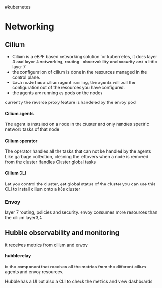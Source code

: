 #kubernetes 

# Networking
## Cilium
- Cilium is a eBPF based networking solution for kubernetes, it does layer 3 and layer 4 networking, routing , observability and security and a little layer 7
- the configuration of cilium is done in the resources managed in the control plane.
- Each node has a cilium agent running, the agents will pull the configuration out of the resources you have configured.
- the agents are running as pods on the nodes

currently the reverse proxy feature is handeled by the envoy pod

#### Cilium agents
The agent is installed on a node in the cluster and only handles specific network tasks of that node

#### Cilium operator
The operator handles all the tasks that can not be handled by the agents
Like garbage collection, cleaning the leftovers when a node is removed from the cluster
Handles Cluster global tasks
#### Cilium CLI
Let you control the cluster, get global status of the cluster
you can use this CLI to install cilium onto a k8s cluster
### Envoy
layer 7 routing, policies and security. envoy consumes more resources than the cilium layer3,4 

## Hubble observability and monitoring

it receives metrics from cilium and envoy

#### hubble relay
is the component that receives all the metrics from the different cilium agents and envoy resources.

Hubble has a UI but also a CLI to check the metrics and view dashboards